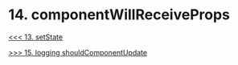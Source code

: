# 14. componentWillReceiveProps

[<<< 13. setState](https://github.com/xgirma/react-lifecycles/tree/master/chapters/13)


[>>> 15. logging shouldComponentUpdate](https://github.com/xgirma/react-lifecycles/tree/master/chapters/15)